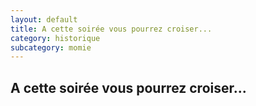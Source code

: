 ```yaml
---
layout: default
title: A cette soirée vous pourrez croiser...
category: historique
subcategory: momie
---
```


## A cette soirée vous pourrez croiser...
